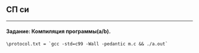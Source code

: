 ## СП си
-----
#### Задание: Компиляция программы(a/b).

    \protocol.txt = `gcc -std=c99 -Wall -pedantic m.c && ./a.out`